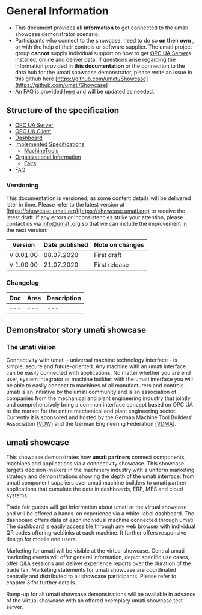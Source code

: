 # General Information

- This document provides **all information** to get connected to the umati showcase demonstrator scenario.
- Participants who connect to the showcase, need to do so **on their own** , or with the help of their controls or software supplier. The umati project group **cannot** supply individual support on how to get [OPC UA Server](SERVER.html)s installed, online and deliver data. If questions arise regarding the information provided in **this documentation** or the connection to the data hub for the umati showcase demonstrator, please write an issue in this github here [https://github.com/umati/Showcase](https://github.com/umati/Showcase)
- An FAQ is provided [here](FAQ.html) and will be updated as needed.

## Structure of the specification

- [OPC UA Server](SERVER.html)
- [OPC UA Client](CLIENT.html)
- [Dashboard](DASHBOARD.html)
- [Implemented Specifications](Specs.html)
  - [MachineTools](Specs/MACHINETOOLS.html)
- [Organizational Information](Organization.html)
  - [Fairs](Spec/Fairs.html)
- [FAQ](FAQ.html)

### Versioning

This documentation is versioned, as some content details will be delivered later in time. Please refer to the latest version at [https://showcase.umati.org](https://showcase.umati.org) to receive the latest draft. If any errors or inconsistencies strike your attention, please contact us via [info@umati.org](mailto:info@umati.org) so that we can include the improvement in the next version:

| **Version** | **Date published** | **Note on changes** |
| --- | --- | --- |
| V 0.01.00 | 08.07.2020 | First draft|
| V 1.00.00 | 21.07.2020 | First release |

### Changelog

| Doc | Area | Description |
| --- | --- | --- |
| --- | --- | --- |

## Demonstrator story umati showcase

### The umati vision

Connectivity with umati - universal machine technology interface - is simple, secure and future-oriented. Any machine with an umati interface can be easily connected with applications. No matter whether you are end user, system integrator or machine builder: with the umati interface you will be able to easily connect to machines of all manufacturers and controls. umati is an initiative by the umati community and is an association of companies from the mechanical and plant engineering industry that jointly and comprehensively bring a common interface concept based on OPC UA to the market for the entire mechanical and plant engineering sector. Currently it is sponsored and hosted by the German Machine Tool Builders' Association [(VDW)](https://vdw.de) and the German Engineering Federation [(VDMA)](https://vdma.org).

## umati showcase

This showcase demonstrates how **umati partners** connect components, machines and applications via a connectivity showcase. This showcase targets decision-makers in the machinery industry with a uniform marketing strategy and demonstrations showing the depth of the umati interface: from umati component suppliers over umati machine builders to umati partner applications that cumulate the data in dashboards, ERP, MES and cloud systems.

Trade fair guests will get information about umati at the virtual showcase and will be offered a hands-on experience via a white-label dashboard. The dashboard offers data of each individual machine connected through umati. The dashboard is easily accessible through any web browser with individual QR codes offering weblinks at each machine. It further offers responsive design for mobile end users.

Marketing for umati will be visible at the virtual showcase. Central umati marketing events will offer general information, depict specific use cases, offer Q&amp;A sessions and deliver experience reports over the duration of the trade fair. Marketing statements for umati showcase are coordinated centrally and distributed to all showcase participants. Please refer to chapter 3 for further details.

Ramp-up for all umati showcase demonstrations will be available in advance of the virtual showcase with an offered exemplary umati showcase test server.
